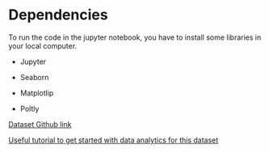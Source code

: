 # Dependencies
To run the code in the jupyter notebook, you have to install some libraries in your local computer.

* Jupyter

* Seaborn

* Matplotlip

* Poltly

[Dataset Github link](https://github.com/owid/covid-19-data/tree/master/public/data)

[Useful tutorial to get started with data analytics for this dataset](https://www.youtube.com/watch?v=T_NRGfhZapE&t=2968s)
